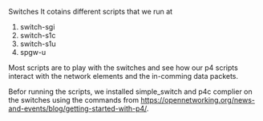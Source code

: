 Switches
It cotains different scripts that we run at
1. switch-sgi
2. switch-s1c
3. switch-s1u
4. spgw-u

Most scripts are to play with the switches and see
how our p4 scripts interact with the network elements
and the in-comming data packets.

Befor running the scripts, we installed  simple_switch
and p4c complier on the switches using the commands from https://opennetworking.org/news-and-events/blog/getting-started-with-p4/.
